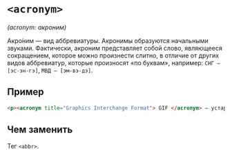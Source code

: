 # `<acronym>`

_(acronym: акроним)_

Акро́ним — вид аббревиатуры. Акронимы образуются начальными звуками. Фактически, акроним представляет собой слово, являющееся сокращением, которое можно произнести слитно, в отличие от других видов аббревиатур, которые произносят «по буквам», например: `СНГ — [эс-эн-гэ]`, `МВД — [эм-вэ-дэ]`.

## Пример

```html
<p><acronym title="Graphics Interchange Format"> GIF </acronym> — устаревший формат графики</p>
```

## Чем заменить

Тег `<abbr>`.
